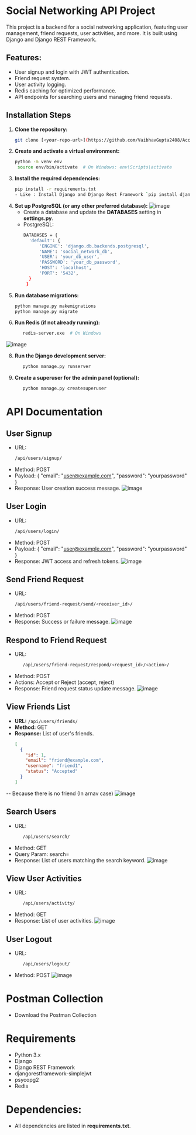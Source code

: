 # Social Networking API Project

This project is a backend for a social networking application, featuring user management, friend requests, user activities, and more. It is built using Django and Django REST Framework.

## Features:
- User signup and login with JWT authentication.
- Friend request system.
- User activity logging.
- Redis caching for optimized performance.
- API endpoints for searching users and managing friend requests.

## Installation Steps

1. **Clone the repository:**
   ```bash
   git clone [<your-repo-url>](https://github.com/VaibhavGupta2408/Accuknox_Backend_Assignment)

2. **Create and activate a virtual environment:**
   ```bash
   python -m venv env
    source env/bin/activate  # On Windows: env\Scripts\activate

3. **Install the required dependencies:**
      ```bash
   pip install -r requirements.txt
   - Like : Install Django and Django Rest Framework `pip install django djangorestframework psycopg2-binary djangorestframework-simplejwt django-cors-headers`

5. **Set up PostgreSQL (or any other preferred database):**
   ![image](https://github.com/user-attachments/assets/65842f82-c41d-4f94-a098-245a14b81927)
   - Create a database and update the **DATABASES** setting in **settings.py**.
   - PostgreSQL:
     ```bash
     DATABASES = {
       'default': {
           'ENGINE': 'django.db.backends.postgresql',
           'NAME': 'social_network_db',
           'USER': 'your_db_user',
           'PASSWORD': 'your_db_password',
           'HOST': 'localhost',
           'PORT': '5432',
       }
      }


6. **Run database migrations:**
   ```bash
   python manage.py makemigrations
   python manage.py migrate

7. **Run Redis (if not already running):**
   ```bash
      redis-server.exe  # On Windows
![image](https://github.com/user-attachments/assets/9755a8e3-e44c-4402-b250-17d2998e04af)


8. **Run the Django development server:**
   ```bash
      python manage.py runserver

9. **Create a superuser for the admin panel (optional):**
   ```bash
      python manage.py createsuperuser

# API Documentation

## User Signup
- URL: 
   ```bash 
   /api/users/signup/
- Method: POST
- Payload: { "email": "user@example.com", "password": "yourpassword" }
- Response: User creation success message.
  ![image](https://github.com/user-attachments/assets/cefd0c71-9f18-4db7-9962-a81c171c6062)


## User Login
- URL: 
   ```bash 
   /api/users/login/
- Method: POST
- Payload: { "email": "user@example.com", "password": "yourpassword" }
- Response: JWT access and refresh tokens.
  ![image](https://github.com/user-attachments/assets/65379671-3fb0-4bec-b031-c318f118f61c)

## Send Friend Request
- URL: 
   ```bash 
   /api/users/friend-request/send/<receiver_id>/
- Method: POST
- Response: Success or failure message.
  ![image](https://github.com/user-attachments/assets/5b650a43-d4f1-4b56-9c0b-ea3e15d657b9)

## Respond to Friend Request
- URL: 
   ```bash
      /api/users/friend-request/respond/<request_id>/<action>/
- Method: POST
- Actions: Accept or Reject (accept, reject)
- Response: Friend request status update message.
  ![image](https://github.com/user-attachments/assets/4674129d-92dc-4791-af40-c12d61c9f9f2)


## View Friends List
- **URL:** `/api/users/friends/`
- **Method:** GET
- **Response:** List of user's friends.
  ```json
  [
    {
      "id": 1,
      "email": "friend@example.com",
      "username": "friend1",
      "status": "Accepted"
    }
  ]
-- Because there is no friend (In arnav case)
![image](https://github.com/user-attachments/assets/86b6f2cb-1ace-45ff-9d53-8ab001785521)


## Search Users
- URL: 
   ```bash
      /api/users/search/
- Method: GET
- Query Param: search=<keyword>
- Response: List of users matching the search keyword.
  ![image](https://github.com/user-attachments/assets/6bd03a2b-a447-4368-bba7-143ef0c07eeb)


## View User Activities
- URL: 
   ```bash
      /api/users/activity/
- Method: GET
- Response: List of user activities.
  ![image](https://github.com/user-attachments/assets/b4909826-6c78-4598-9fbf-be1d8de99ca4)

## User Logout
- URL:
  ```bash
     /api/users/logout/
- Method: POST
  ![image](https://github.com/user-attachments/assets/cbe3a10c-2509-4c72-8d75-8ce02b52285e)


# Postman Collection
- Download the Postman Collection

# Requirements

- Python 3.x
- Django
- Django REST Framework
- djangorestframework-simplejwt
- psycopg2
- Redis

# Dependencies:
- All dependencies are listed in **requirements.txt**.
     
   
